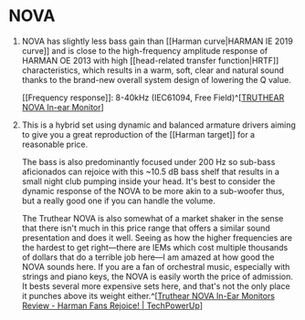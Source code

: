 # NOVA
1. NOVA has slightly less bass gain than [[Harman curve|HARMAN IE 2019 curve]] and is close to the high-frequency amplitude response of HARMAN OE 2013 with high [[head-related transfer function|HRTF]] characteristics, which results in a warm, soft, clear and natural sound thanks to the brand-new overall system design of lowering the Q value.
   
   [[Frequency response]]: 8-40kHz (IEC61094, Free Field)^[[TRUTHEAR NOVA In-ear Monitor](https://truthear.com/products/nova)]
2. This is a hybrid set using dynamic and balanced armature drivers aiming to give you a great reproduction of the [[Harman target]] for a reasonable price.
   
   The bass is also predominantly focused under 200 Hz so sub-bass aficionados can rejoice with this ~10.5 dB bass shelf that results in a small night club pumping inside your head. It's best to consider the dynamic response of the NOVA to be more akin to a sub-woofer thus, but a really good one if you can handle the volume.
   
   The Truthear NOVA is also somewhat of a market shaker in the sense that there isn't much in this price range that offers a similar sound presentation and does it well. Seeing as how the higher frequencies are the hardest to get right—there are IEMs which cost multiple thousands of dollars that do a terrible job here—I am amazed at how good the NOVA sounds here. If you are a fan of orchestral music, especially with strings and piano keys, the NOVA is easily worth the price of admission. It bests several more expensive sets here, and that's not the only place it punches above its weight either.^[[Truthear NOVA In-Ear Monitors Review - Harman Fans Rejoice! | TechPowerUp](https://www.techpowerup.com/review/truthear-nova-in-ear-monitors/)]